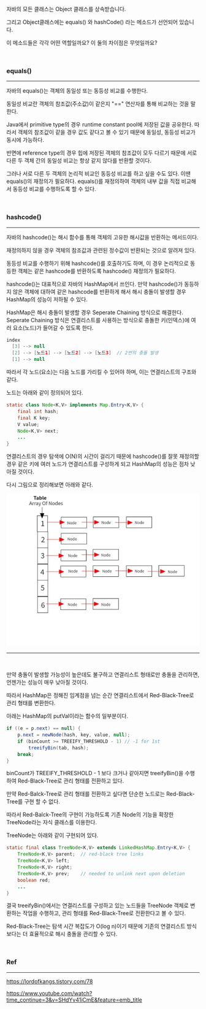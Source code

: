 자바의 모든 클래스는 Object 클래스를 상속받습니다. 

그리고 Object클래스에는 equals() 와 hashCode() 라는 메소드가 선언되어 있습니다. 

이 메소드들은 각각 어떤 역할일까요? 이 둘의 차이점은 무엇일까요?

<br>

### equals()
---

자바의 equals()는 객체의 동일성 또는 동등성 비교를 수행한다. 

동일성 비교란 객체의 참조값(주소값)이 같은지 "==" 연산자를 통해 비교하는 것을 말한다.

Java에서 primitive type의 경우 runtime constant pool에 저장된 값을 공유한다. 따라서 객체의 참조값이 같을 경우 값도 같다고 볼 수 있기 때문에 동일성, 동등성 비교가 동시에 가능하다.

반면에 reference type의 경우 힙에 저장된 객체의 참조값이 모두 다르기 때문에 서로 다른 두 객체 간의 동일성 비교는 항상 같지 않다를 반환할 것이다.

그러나 서로 다른 두 객체의 논리적 비교인 동등성 비교를 하고 싶을 수도 있다. 이땐 equals()의 재정의가 필요하다. equals()를 재정의하여 객체의 내부 값을 직접 비교해서 동등성 비교를 수행하도록 할 수 있다.

<br>

### hashcode()
---

자바의 hashcode()는 해시 함수를 통해 객체의 고유한 해시값을 반환하는 메서드이다.

재정의하지 않을 경우 객체의 참조값과 관련된 정수값이 반환되는 것으로 알려져 있다.

동등성 비교를 수행하기 위해 hashcode()를 호출하기도 하며, 이 경우 논리적으로 동등한 객체는 같은 hashcode를 반환하도록 hashcode() 재정의가 필요하다.

hashcode()는 대표적으로 자바의 HashMap에서 쓰인다. 만약 hashcode()가 동등하지 않은 객체에 대하여 같은 hashcode를 반환하게 해서 해시 충돌이 발생할 경우 HashMap의 성능이 저하될 수 있다.

HashMap은 해시 충돌이 발생할 경우 Seperate Chaining 방식으로 해결한다. Seperate Chaining 방식은 연결리스트를 사용하는 방식으로 충돌한 키(인덱스)에 여러 요소(노드)가 들어갈 수 있도록 한다.

```Java
index
  [3] --> null
  [2] --> [노드1] --> [노드2] --> [노드3]  // 2번의 충돌 발생
  [1] --> null
```

따라서 각 노드(요소)는 다음 노드를 가리킬 수 있어야 하며, 이는 연결리스트의 구조와 같다.

노드는 아래와 같이 정의되어 있다.

```Java
static class Node<K,V> implements Map.Entry<K,V> {
    final int hash;
    final K key;
    V value;
    Node<K,V> next;
    ...
}
```

연결리스트의 경우 탐색에 O(N)의 시간이 걸리기 때문에 hashcode()를 잘못 재정의할 경우 같은 키에 여러 노드가 연결리스트를 구성하게 되고 HashMap의 성능은 점차 낮아질 것이다.

다시 그림으로 정리해보면 아래와 같다.

![hashmap-seperate-chaining](../Img/HashMap-seperate-chaining.webp)

---

<br>

만약 충돌이 발생할 가능성이 높은데도 불구하고 연결리스트 형태로만 충돌을 관리하면, 언젠가는 성능이 매우 낮아질 것이다.

따라서 HashMap은 정해진 임계점을 넘는 순간 연결리스트에서 Red-Black-Tree로 관리 형태를 변환한다.

아래는 HashMap의 putVal이라는 함수의 일부분이다.

```Java
if ((e = p.next) == null) {
    p.next = newNode(hash, key, value, null);
    if (binCount >= TREEIFY_THRESHOLD - 1) // -1 for 1st
        treeifyBin(tab, hash);
    break;
}
```

binCount가 TREEIFY_THRESHOLD - 1 보다 크거나 같아지면 treeifyBin()을 수행하여 Red-Black-Tree로 관리 형태를 전환하고 있다.

만약 Red-Balck-Tree로 관리 형태를 전환하고 싶다면 단순한 노드로는 Red-Black-Tree를 구현 할 수 없다.

따라서 Red-Balck-Tree의 구현이 가능하도록 기존 Node의 기능을 확장한 TreeNode라는 자식 클래스를 이용한다.

TreeNode는 아래와 같이 구현되어 있다.

```Java
static final class TreeNode<K,V> extends LinkedHashMap.Entry<K,V> {
    TreeNode<K,V> parent;  // red-black tree links
    TreeNode<K,V> left;
    TreeNode<K,V> right;
    TreeNode<K,V> prev;    // needed to unlink next upon deletion
    boolean red;
    ...
}
```

결국 treeifyBin()에서는 연결리스트를 구성하고 있는 노드들을 TreeNode 객체로 변환하는 작업을 수행하고, 관리 형태를 Red-Black-Tree로 전환한다고 볼 수 있다.

Red-Black-Tree는 탐색 시간 복잡도가 O(log n)이기 때문에 기존의 연결리스트 방식 보다는 더 효율적으로 해시 충돌을 관리할 수 있다.

<br>

### Ref
---
https://lordofkangs.tistory.com/78

https://www.youtube.com/watch?time_continue=3&v=SHdYv41iCmE&feature=emb_title

